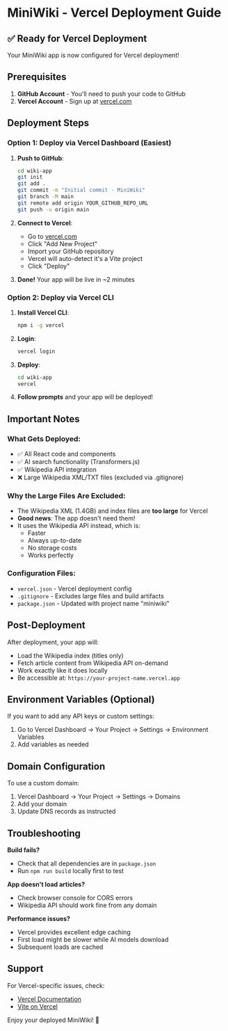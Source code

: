 # MiniWiki - Vercel Deployment Guide

## ✅ Ready for Vercel Deployment

Your MiniWiki app is now configured for Vercel deployment!

## Prerequisites

1. **GitHub Account** - You'll need to push your code to GitHub
2. **Vercel Account** - Sign up at [vercel.com](https://vercel.com)

## Deployment Steps

### Option 1: Deploy via Vercel Dashboard (Easiest)

1. **Push to GitHub**:
   ```bash
   cd wiki-app
   git init
   git add .
   git commit -m "Initial commit - MiniWiki"
   git branch -M main
   git remote add origin YOUR_GITHUB_REPO_URL
   git push -u origin main
   ```

2. **Connect to Vercel**:
   - Go to [vercel.com](https://vercel.com)
   - Click "Add New Project"
   - Import your GitHub repository
   - Vercel will auto-detect it's a Vite project
   - Click "Deploy"

3. **Done!** Your app will be live in ~2 minutes

### Option 2: Deploy via Vercel CLI

1. **Install Vercel CLI**:
   ```bash
   npm i -g vercel
   ```

2. **Login**:
   ```bash
   vercel login
   ```

3. **Deploy**:
   ```bash
   cd wiki-app
   vercel
   ```

4. **Follow prompts** and your app will be deployed!

## Important Notes

### What Gets Deployed:
- ✅ All React code and components
- ✅ AI search functionality (Transformers.js)
- ✅ Wikipedia API integration
- ❌ Large Wikipedia XML/TXT files (excluded via .gitignore)

### Why the Large Files Are Excluded:
- The Wikipedia XML (1.4GB) and index files are **too large** for Vercel
- **Good news**: The app doesn't need them!
- It uses the Wikipedia API instead, which is:
  - Faster
  - Always up-to-date
  - No storage costs
  - Works perfectly

### Configuration Files:
- `vercel.json` - Vercel deployment config
- `.gitignore` - Excludes large files and build artifacts
- `package.json` - Updated with project name "miniwiki"

## Post-Deployment

After deployment, your app will:
- Load the Wikipedia index (titles only)
- Fetch article content from Wikipedia API on-demand
- Work exactly like it does locally
- Be accessible at: `https://your-project-name.vercel.app`

## Environment Variables (Optional)

If you want to add any API keys or custom settings:
1. Go to Vercel Dashboard → Your Project → Settings → Environment Variables
2. Add variables as needed

## Domain Configuration

To use a custom domain:
1. Vercel Dashboard → Your Project → Settings → Domains
2. Add your domain
3. Update DNS records as instructed

## Troubleshooting

**Build fails?**
- Check that all dependencies are in `package.json`
- Run `npm run build` locally first to test

**App doesn't load articles?**
- Check browser console for CORS errors
- Wikipedia API should work fine from any domain

**Performance issues?**
- Vercel provides excellent edge caching
- First load might be slower while AI models download
- Subsequent loads are cached

## Support

For Vercel-specific issues, check:
- [Vercel Documentation](https://vercel.com/docs)
- [Vite on Vercel](https://vercel.com/docs/frameworks/vite)

Enjoy your deployed MiniWiki! 🚀
